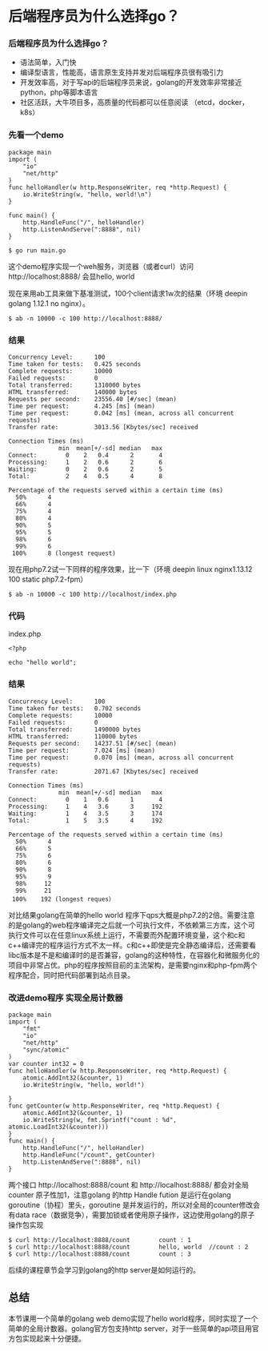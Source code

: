 # 后端程序员为什么选择go？

### 后端程序员为什么选择go？

- 语法简单，入门快
- 编译型语言，性能高，语言原生支持并发对后端程序员很有吸引力
- 开发效率高，对于写api的后端程序员来说，golang的开发效率非常接近python，php等脚本语言
- 社区活跃，大牛项目多，高质量的代码都可以任意阅读 （etcd，docker，k8s）

### 先看一个demo

```
package main
import (
    "io"
    "net/http"
)
func helloHandler(w http.ResponseWriter, req *http.Request) {
    io.WriteString(w, "hello, world!\n")
}

func main() {
    http.HandleFunc("/", helloHandler)
    http.ListenAndServe(":8888", nil)
}
```

```
$ go run main.go
```

这个demo程序实现一个weh服务，浏览器（或者curl）访问 http://localhost:8888/ 会显hello, world

现在来用ab工具来做下基准测试，100个client请求1w次的结果（环境 deepin golang 1.12.1  no nginx）。
```
$ ab -n 10000 -c 100 http://localhost:8888/
```
### 结果

```
Concurrency Level:      100
Time taken for tests:   0.425 seconds
Complete requests:      10000
Failed requests:        0
Total transferred:      1310000 bytes
HTML transferred:       140000 bytes
Requests per second:    23556.40 [#/sec] (mean)
Time per request:       4.245 [ms] (mean)
Time per request:       0.042 [ms] (mean, across all concurrent requests)
Transfer rate:          3013.56 [Kbytes/sec] received

Connection Times (ms)
              min  mean[+/-sd] median   max
Connect:        0    2   0.4      2       4
Processing:     1    2   0.6      2       6
Waiting:        0    2   0.6      2       5
Total:          2    4   0.5      4       8

Percentage of the requests served within a certain time (ms)
  50%      4
  66%      4
  75%      4
  80%      4
  90%      5
  95%      5
  98%      6
  99%      6
 100%      8 (longest request)
```

现在用php7.2试一下同样的程序效果，比一下（环境 deepin linux nginx1.13.12 100 static php7.2-fpm） 

```
$ ab -n 10000 -c 100 http://localhost/index.php
```

### 代码
index.php
``` 
<?php

echo "hello world";
```

### 结果
```
Concurrency Level:      100
Time taken for tests:   0.702 seconds
Complete requests:      10000
Failed requests:        0
Total transferred:      1490000 bytes
HTML transferred:       110000 bytes
Requests per second:    14237.51 [#/sec] (mean)
Time per request:       7.024 [ms] (mean)
Time per request:       0.070 [ms] (mean, across all concurrent requests)
Transfer rate:          2071.67 [Kbytes/sec] received

Connection Times (ms)
              min  mean[+/-sd] median   max
Connect:        0    1   0.6      1       4
Processing:     1    4   3.6      3     192
Waiting:        1    4   3.5      3     174
Total:          1    5   3.5      4     192

Percentage of the requests served within a certain time (ms)
  50%      4
  66%      5
  75%      6
  80%      6
  90%      8
  95%      9
  98%     12
  99%     21
 100%    192 (longest reques）
 ```

对比结果golang在简单的hello world 程序下qps大概是php7.2的2倍。需要注意的是golang的web程序编译完之后就一个可执行文件，不依赖第三方库，这个可执行文件可以在任意linux系统上运行，不需要而外配置环境变量，这个和c和c++编译完的程序运行方式不太一样。c和c++即使是完全静态编译后，还需要看libc版本是不是和编译时的是否兼容，golang的这种特性，在容器化和微服务化的项目中非常占优。php的程序按照目前的主流架构，是需要nginx和php-fpm两个程序配合，同时把代码部署到站点目录。

### 改进demo程序 实现全局计数器

```
package main
import (
	"fmt"
	"io"
	"net/http"
	"sync/atomic"
)
var counter int32 = 0
func helloHandler(w http.ResponseWriter, req *http.Request) {
	atomic.AddInt32(&counter, 1)
	io.WriteString(w, "hello, world!")

}
func getCounter(w http.ResponseWriter, req *http.Request) {
	atomic.AddInt32(&counter, 1)
	io.WriteString(w, fmt.Sprintf("count : %d", atomic.LoadInt32(&counter)))
}
func main() {
	http.HandleFunc("/", helloHandler)
	http.HandleFunc("/count", getCounter)
	http.ListenAndServe(":8888", nil)
}
````

两个接口 http://localhost:8888/count 和 http://localhost:8888/ 都会对全局counter 原子性加1，注意golang 的http Handle fution 是运行在golang goroutine（协程）里头，goroutine 是并发运行的，所以对全局的counter修改会有data race（数据竞争），需要加锁或者使用原子操作，这边使用golang的原子操作包实现

```
$ curl http://localhost:8888/count        count : 1
$ curl http://localhost:8888/count        hello, world  //count : 2
$ curl http://localhost:8888/count        count : 3
```

后续的课程章节会学习到golang的http server是如何运行的。


## 总结

本节课用一个简单的golang web demo实现了hello world程序，同时实现了一个简单的全局计数器。golang官方包支持http server，对于一些简单的api项目用官方包实现起来十分便捷。 
